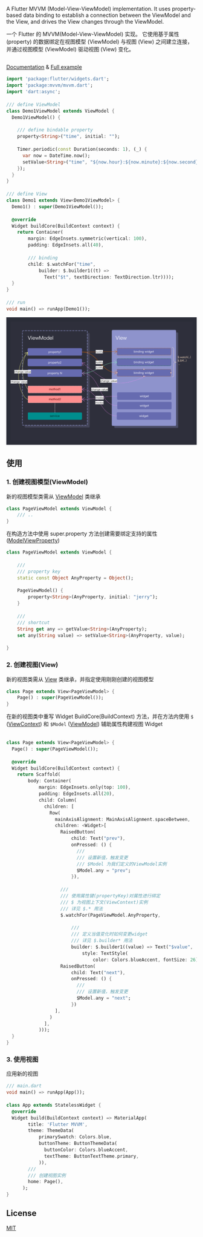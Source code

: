  

A Flutter MVVM (Model-View-ViewModel) implementation. It uses property-based data binding to establish a connection between the ViewModel and the View, and drives the View changes through the ViewModel.
  
  

一个 Flutter 的 MVVM(Model-View-ViewModel) 实现。 它使用基于属性 (property) 的数据绑定在视图模型 (ViewModel) 与视图 (View) 之间建立连接，并通过视图模型 (ViewModel) 驱动视图 (View) 变化。 
  
##   
 
[Documentation](https://pub.dev/documentation/mvvm/latest/mvvm/mvvm-library.html)  & [Full example](./example/lib/main.dart) 


 
```dart
import 'package:flutter/widgets.dart';
import 'package:mvvm/mvvm.dart';
import 'dart:async';

/// define ViewModel
class Demo1ViewModel extends ViewModel {
  Demo1ViewModel() {

    /// define bindable property
    property<String>("time", initial: "");

    Timer.periodic(const Duration(seconds: 1), (_) {
      var now = DateTime.now();
      setValue<String>("time", "${now.hour}:${now.minute}:${now.second}");
    });
  }
}

/// define View
class Demo1 extends View<Demo1ViewModel> {
  Demo1() : super(Demo1ViewModel());

  @override
  Widget buildCore(BuildContext context) {
    return Container(
        margin: EdgeInsets.symmetric(vertical: 100),
        padding: EdgeInsets.all(40),

        /// binding
        child: $.watchFor("time", 
            builder: $.builder1((t) => 
              Text("$t", textDirection: TextDirection.ltr))));
  }
}

/// run
void main() => runApp(Demo1());

```


![mvvm](./img.png)




## 使用


### 1. 创建视图模型(ViewModel)

新的视图模型类需从 [ViewModel](./lib/view_model.dart) 类继承

```dart
class PageViewModel extends ViewModel {
    /// ..
}
```

在构造方法中使用 super.property 方法创建需要绑定支持的属性([ModelViewProperty](./lib/property.dart))

```dart
class PageViewModel extends ViewModel {

    /// 
    /// property key
    static const Object AnyProperty = Object();

    PageViewModel() {
        property<String>(AnyProperty, initial: "jerry");
    }

    ///
    /// shortcut
    String get any => getValue<String>(AnyProperty);
    set any(String value) => setValue<String>(AnyProperty, value);

}
```


### 2. 创建视图(View)

新的视图类需从 [View](./lib/view.dart) 类继承，并指定使用刚刚创建的视图模型

```dart
class Page extends View<PageViewModel> {
    Page() : super(PageViewModel());
}
```

在新的视图类中重写 Widget BuildCore(BuildContext) 方法，并在方法内使用 `$` ([ViewContext](./lib/view_context.dart)) 和 `$Model` ([ViewModel](./lib/view_model.dart)) 辅助属性构建视图 Widget 

```dart

class Page extends View<PageViewModel> {
  Page() : super(PageViewModel());

  @override
  Widget buildCore(BuildContext context) {
    return Scaffold(
        body: Container(
            margin: EdgeInsets.only(top: 100),
            padding: EdgeInsets.all(20),
            child: Column(
              children: [
                Row(
                  mainAxisAlignment: MainAxisAlignment.spaceBetween,
                  children: <Widget>[
                    RaisedButton(
                        child: Text("prev"),
                        onPressed: () {
                          ///
                          /// 设置新值，触发变更
                          /// $Model 为我们定义的ViewModel实例
                          $Model.any = "prev";
                        }),

                    ///
                    /// 使用属性键(propertyKey)对属性进行绑定
                    /// $ 为视图上下文(ViewContext)实例
                    /// 详见 $.* 用法
                    $.watchFor(PageViewModel.AnyProperty,

                        ///
                        /// 定义当值变化时如何变更widget
                        /// 详见 $.builder* 用法
                        builder: $.builder1((value) => Text("$value",
                            style: TextStyle(
                                color: Colors.blueAccent, fontSize: 26)))),
                    RaisedButton(
                        child: Text("next"),
                        onPressed: () {
                          ///
                          /// 设置新值，触发变更
                          $Model.any = "next";
                        })
                  ],
                )
              ],
            )));
  }
}
```



### 3. 使用视图

应用新的视图


```dart
/// main.dart
void main() => runApp(App());

class App extends StatelessWidget {
  @override
  Widget build(BuildContext context) => MaterialApp(
        title: 'Flutter MVVM',
        theme: ThemeData(
            primarySwatch: Colors.blue,
            buttonTheme: ButtonThemeData(
              buttonColor: Colors.blueAccent,
              textTheme: ButtonTextTheme.primary,
            )),
        ///
        /// 创建视图实例
        home: Page(),
      );
}
```



  
   

## License

[MIT](LICENSE)